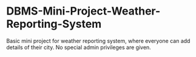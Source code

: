 # DBMS-Mini-Project-Weather-Reporting-System
Basic mini project for weather reporting system, where everyone can add details of their city. No special admin privileges are given. 
